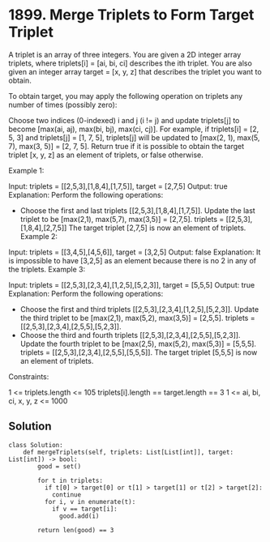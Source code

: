 # 1899. Merge Triplets to Form Target Triplet
A triplet is an array of three integers. You are given a 2D integer array triplets, where triplets[i] = [ai, bi, ci] describes the ith triplet. You are also given an integer array target = [x, y, z] that describes the triplet you want to obtain.

To obtain target, you may apply the following operation on triplets any number of times (possibly zero):

Choose two indices (0-indexed) i and j (i != j) and update triplets[j] to become [max(ai, aj), max(bi, bj), max(ci, cj)].
For example, if triplets[i] = [2, 5, 3] and triplets[j] = [1, 7, 5], triplets[j] will be updated to [max(2, 1), max(5, 7), max(3, 5)] = [2, 7, 5].
Return true if it is possible to obtain the target triplet [x, y, z] as an element of triplets, or false otherwise.

 

Example 1:

Input: triplets = [[2,5,3],[1,8,4],[1,7,5]], target = [2,7,5]
Output: true
Explanation: Perform the following operations:
- Choose the first and last triplets [[2,5,3],[1,8,4],[1,7,5]]. Update the last triplet to be [max(2,1), max(5,7), max(3,5)] = [2,7,5]. triplets = [[2,5,3],[1,8,4],[2,7,5]]
The target triplet [2,7,5] is now an element of triplets.
Example 2:

Input: triplets = [[3,4,5],[4,5,6]], target = [3,2,5]
Output: false
Explanation: It is impossible to have [3,2,5] as an element because there is no 2 in any of the triplets.
Example 3:

Input: triplets = [[2,5,3],[2,3,4],[1,2,5],[5,2,3]], target = [5,5,5]
Output: true
Explanation: Perform the following operations:
- Choose the first and third triplets [[2,5,3],[2,3,4],[1,2,5],[5,2,3]]. Update the third triplet to be [max(2,1), max(5,2), max(3,5)] = [2,5,5]. triplets = [[2,5,3],[2,3,4],[2,5,5],[5,2,3]].
- Choose the third and fourth triplets [[2,5,3],[2,3,4],[2,5,5],[5,2,3]]. Update the fourth triplet to be [max(2,5), max(5,2), max(5,3)] = [5,5,5]. triplets = [[2,5,3],[2,3,4],[2,5,5],[5,5,5]].
The target triplet [5,5,5] is now an element of triplets.
 

Constraints:

1 <= triplets.length <= 105
triplets[i].length == target.length == 3
1 <= ai, bi, ci, x, y, z <= 1000

## Solution
```
class Solution:
    def mergeTriplets(self, triplets: List[List[int]], target: List[int]) -> bool:
        good = set()

        for t in triplets:
          if t[0] > target[0] or t[1] > target[1] or t[2] > target[2]:
            continue
          for i, v in enumerate(t):
            if v == target[i]:
              good.add(i)
          
        return len(good) == 3
```